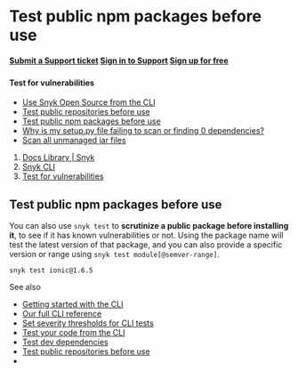 # Test public npm packages before use

####  [Submit a Support ticket](https://support.snyk.io/hc/en-us/requests/new) [Sign in to Support](https://support.snyk.io/hc/en-us/signin) [Sign up for free](https://snyk.io/login?cta=sign-up&loc=nav&page=support_docs_page)

###  [ ]() <a id="category-name"></a>

#### Test for vulnerabilities

* [ Use Snyk Open Source from the CLI](/hc/en-us/articles/360003812478-Use-Snyk-Open-Source-from-the-CLI)
* [ Test public repositories before use](/hc/en-us/articles/360003851277-Test-public-repositories-before-use)
* [ Test public npm packages before use](/hc/en-us/articles/360003812498-Test-public-npm-packages-before-use)
* [ Why is my setup.py file failing to scan or finding 0 dependencies?](/hc/en-us/articles/360005351598-Why-is-my-setup-py-file-failing-to-scan-or-finding-0-dependencies-)
* [ Scan all unmanaged jar files](/hc/en-us/articles/4402912058769-Scan-all-unmanaged-jar-files)

1.  [Docs Library \| Snyk](/hc/en-us)
2.  [Snyk CLI](/hc/en-us/categories/360000456217-Snyk-CLI)
3.  [Test for vulnerabilities](/hc/en-us/sections/360001100837-Test-for-vulnerabilities)

##  Test public npm packages before use

You can also use `snyk test` to **scrutinize a public package before installing it**, to see if it has known vulnerabilities or not. Using the package name will test the latest version of that package, and you can also provide a specific version or range using `snyk test module[@semver-range]`.

```text
snyk test ionic@1.6.5
```

See also

* [Getting started with the CLI](/hc/articles/360003812458#UUID-19fc37f2-b686-11ed-b85c-4789e90c8dfc)
* [Our full CLI reference](/hc/articles/360003812578#UUID-c88e66cf-431c-9ab1-d388-a8f82991c6e0)
* [Set severity thresholds for CLI tests](/hc/articles/360003851337#UUID-844be978-191f-c813-ccd0-2221c04ca510)
* [Test your code from the CLI](/hc/articles/360003812478#UUID-2e8464f9-1d8a-5f79-466d-2ca5c5cf9f22)
* [Test dev dependencies](/hc/articles/360003812478#UUID-1070ae3e-5f30-cb4e-6350-a1c3f5c67511)
* [Test public repositories before use](/hc/articles/360003851277#UUID-ba99a73f-110d-1f1d-9e7a-1bad66bf0996)
* 

